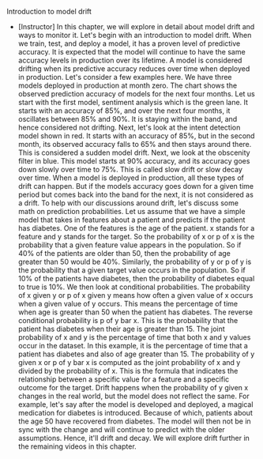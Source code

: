 Introduction to model drift
- [Instructor] In this chapter, we will explore in detail about model drift and ways to monitor it. Let's begin with an introduction to model drift. When we train, test, and deploy a model, it has a proven level of predictive accuracy. It is expected that the model will continue to have the same accuracy levels in production over its lifetime. A model is considered drifting when its predictive accuracy reduces over time when deployed in production. Let's consider a few examples here. We have three models deployed in production at month zero. The chart shows the observed prediction accuracy of models for the next four months. Let us start with the first model, sentiment analysis which is the green lane. It starts with an accuracy of 85%, and over the next four months, it oscillates between 85% and 90%. It is staying within the band, and hence considered not drifting. Next, let's look at the intent detection model shown in red. It starts with an accuracy of 85%, but in the second month, its observed accuracy falls to 65% and then stays around there. This is considered a sudden model drift. Next, we look at the obscenity filter in blue. This model starts at 90% accuracy, and its accuracy goes down slowly over time to 75%. This is called slow drift or slow decay over time. When a model is deployed in production, all these types of drift can happen. But if the models accuracy goes down for a given time period but comes back into the band for the next, it is not considered as a drift. To help with our discussions around drift, let's discuss some math on prediction probabilities. Let us assume that we have a simple model that takes in features about a patient and predicts if the patient has diabetes. One of the features is the age of the patient. x stands for a feature and y stands for the target. So the probability of x or p of x is the probability that a given feature value appears in the population. So if 40% of the patients are older than 50, then the probability of age greater than 50 would be 40%. Similarly, the probability of y or p of y is the probability that a given target value occurs in the population. So if 10% of the patients have diabetes, then the probability of diabetes equal to true is 10%. We then look at conditional probabilities. The probability of x given y or p of x given y means how often a given value of x occurs when a given value of y occurs. This means the percentage of time when age is greater than 50 when the patient has diabetes. The reverse conditional probability is p of y bar x. This is the probability that the patient has diabetes when their age is greater than 15. The joint probability of x and y is the percentage of time that both x and y values occur in the dataset. In this example, it is the percentage of time that a patient has diabetes and also of age greater than 15. The probability of y given x or p of y bar x is computed as the joint probability of x and y divided by the probability of x. This is the formula that indicates the relationship between a specific value for a feature and a specific outcome for the target. Drift happens when the probability of y given x changes in the real world, but the model does not reflect the same. For example, let's say after the model is developed and deployed, a magical medication for diabetes is introduced. Because of which, patients about the age 50 have recovered from diabetes. The model will then not be in sync with the change and will continue to predict with the older assumptions. Hence, it'll drift and decay. We will explore drift further in the remaining videos in this chapter.